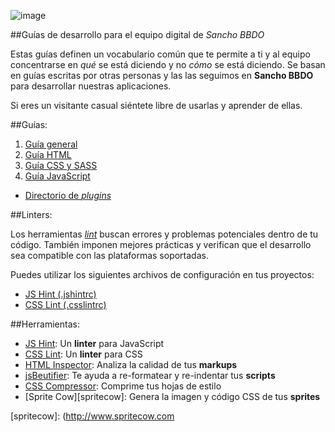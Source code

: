 ![image](https://dl.dropboxusercontent.com/u/2402696/external/logo-sancho.png)

##Guías de desarrollo para el equipo digital de *Sancho BBDO*

Estas guías definen un vocabulario común que te permite a ti y al equipo
concentrarse en *qué* se está diciendo y no *cómo* se está diciendo. Se basan
en guías escritas por otras personas y las las seguimos en **Sancho BBDO** para
desarrollar nuestras aplicaciones.

Si eres un visitante casual siéntete libre de usarlas y aprender de ellas.

##Guías:

1. [Guía general](general/README.md)
1. [Guía HTML](html/README.md)
1. [Guía CSS y SASS](css/README.md)
1. [Guía JavaScript](javascript/README.md)
  - [Directorio de *plugins*](javascript/plugins-directory.md)

##Linters:

Los herramientas [*lint*][lint-def] buscan errores y problemas potenciales
dentro de tu código. También imponen mejores prácticas y verifican que el
desarrollo sea compatible con las plataformas soportadas.

Puedes utilizar los siguientes archivos de configuración en tus proyectos:

- [JS Hint (.jshintrc)](linters/.jshintrc)
- [CSS Lint (.csslintrc)](linters/.csslintrc)

[lint-def]: http://es.wikipedia.org/wiki/Lint

##Herramientas:

- [JS Hint][jshint]: Un **linter** para JavaScript
- [CSS Lint][csslint]: Un **linter** para CSS
- [HTML Inspector][html-inspector]: Analiza la calidad de tus **markups**
- [jsBeutifier][jsbeautifier]: Te ayuda a re-formatear y re-indentar tus **scripts**
- [CSS Compressor][csscompressor]: Comprime tus hojas de estilo
- [Sprite Cow][spritecow]: Genera la imagen y código CSS de tus **sprites**

[jshint]: http://jshint.com
[csslint]: http://csslint.net
[html-inspector]: https://github.com/philipwalton/html-inspector
[jsbeautifier]: http://jsbeautifier.org
[csscompressor]: http://www.cssdrive.com/index.php/main/csscompressor
[spritecow]: (http://www.spritecow.com
